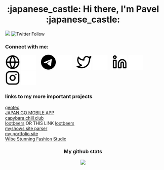 <h1 align="center">:japanese_castle: Hi there, I'm Pavel :japanese_castle:</h1>

![](https://komarev.com/ghpvc/?username=luvrok&label=PROFILE+VIEWS)
![Twitter Follow](https://img.shields.io/twitter/follow/lluvrok?style=social)

### Connect with me:

[![website](./img/globe-light.svg)](https://goldenkamuy.kz#gh-light-mode-only)
[![website](./img/globe-dark.svg)](https://goldenkamuy.kz#gh-dark-mode-only)
&nbsp;&nbsp;
[![website](./img/telegram-logo-59412.svg)](https://t.me/luvrok#gh-light-mode-only)
[![website](./img/telegram-logo-5941.svg)](https://t.me/luvrok#gh-dark-mode-only)
&nbsp;&nbsp;
[![website](./img/twitter-light.svg)](https://twitter.com/codestackr#gh-light-mode-only)
[![website](./img/twitter-dark.svg)](https://twitter.com/codestackr#gh-dark-mode-only)
&nbsp;&nbsp;
[![website](./img/linkedin-light.svg)](https://www.linkedin.com/in/luvrok/#gh-light-mode-only)
[![website](./img/linkedin-dark.svg)](https://www.linkedin.com/in/luvrok#gh-dark-mode-only)
&nbsp;&nbsp;
[![website](./img/instagram-light.svg)](https://www.instagram.com/madokaokamoto/#gh-light-mode-only)
[![website](./img/instagram-dark.svg)](https://www.instagram.com/madokaokamoto/#gh-dark-mode-only)

### links to my more important projects

[geotec](https://luvrok.github.io/GEOTEC/)  
[JAPAN GO MOBILE APP](https://github.com/LUVROK/JAPAN-GO-APP)  
[capybara chill club](https://luvrok.github.io/capybara-chill-club-landing/)  
[lootbeers](https://lootbeers.com/) OR THIS LINK [lootbeers](https://luvrok.github.io/lootbeers_typescript/)  
[myshows site parser](https://github.com/LUVROK/myshows_parser)  
[my portfolio site](luvrok.github.io/golden_kamuy_kz/)  
[Wibe Stunning Fashion Studio](https://luvrok.github.io/Wibe-Stunning-Fashion-Studio/)  

<h3 align="center"> My github stats </h3>

<p align='center'><a href='https://github.com/
LUVROK'><img src='https://github-readme-streak-stats.herokuapp.com/?user=LUVROK&theme=tokyonight'></a></p>
